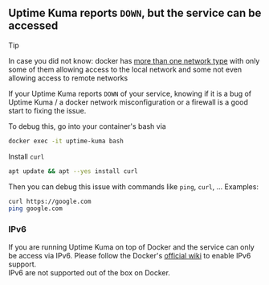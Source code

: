 ## Uptime Kuma reports `DOWN`, but the service can be accessed

> [!TIP]
> In case you did not know: docker has [more than one network type](https://youtu.be/bKFMS5C4CG0) with only some of them allowing access to the local network and some not even allowing access to remote networks

If your Uptime Kuma reports `DOWN` of your service, knowing if it is a bug of Uptime Kuma / a docker network misconfiguration or a firewall is a good start to fixing the issue.

To debug this, go into your container's bash via

```bash
docker exec -it uptime-kuma bash
```

Install `curl`

```bash
apt update && apt --yes install curl
```

Then you can debug this issue with commands like `ping`, `curl`, ... Examples:

```bash
curl https://google.com
ping google.com
```

### IPv6

If you are running Uptime Kuma on top of Docker and the service can only be access via IPv6. Please follow the Docker's [official wiki](https://docs.docker.com/config/daemon/ipv6/) to enable IPv6 support.\
IPv6 are not supported out of the box on Docker.

